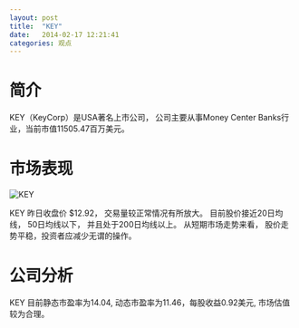 ```yaml
---
layout: post
title:  "KEY"
date:   2014-02-17 12:21:41
categories: 观点
---
```


# 简介
KEY（KeyCorp）是USA著名上市公司，
公司主要从事Money Center Banks行业，当前市值11505.47百万美元。

# 市场表现

![KEY](http://finviz.com/chart.ashx?t=KEY&ty=c&ta=1&p=d&s=l)

KEY 昨日收盘价 $12.92，
交易量较正常情况有所放大。
目前股价接近20日均线，
50日均线以下，
并且处于200日均线以上。
从短期市场走势来看，
股价走势平稳，投资者应减少无谓的操作。

# 公司分析
KEY 目前静态市盈率为14.04, 动态市盈率为11.46，每股收益0.92美元,
市场估值较为合理。

